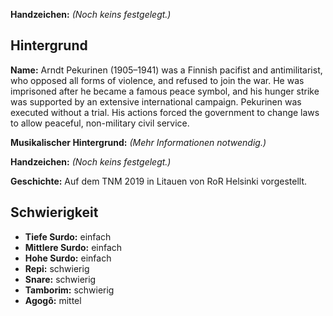 **Handzeichen:** *(Noch keins festgelegt.)*

## Hintergrund

**Name:** Arndt Pekurinen (1905–1941) was a Finnish pacifist and antimilitarist,
who opposed all forms of violence, and refused to join the war. He was
imprisoned after he became a famous peace symbol, and his hunger strike was
supported by an extensive international campaign. Pekurinen was executed without
a trial. His actions forced the government to change laws to allow peaceful,
non-military civil service.

**Musikalischer Hintergrund:** *(Mehr Informationen notwendig.)*

**Handzeichen:** *(Noch keins festgelegt.)*

**Geschichte:** Auf dem TNM 2019 in Litauen von RoR Helsinki vorgestellt.

## Schwierigkeit

* **Tiefe Surdo:** einfach
* **Mittlere Surdo:** einfach
* **Hohe Surdo:** einfach
* **Repi:** schwierig
* **Snare:** schwierig
* **Tamborim:** schwierig
* **Agogô:** mittel

